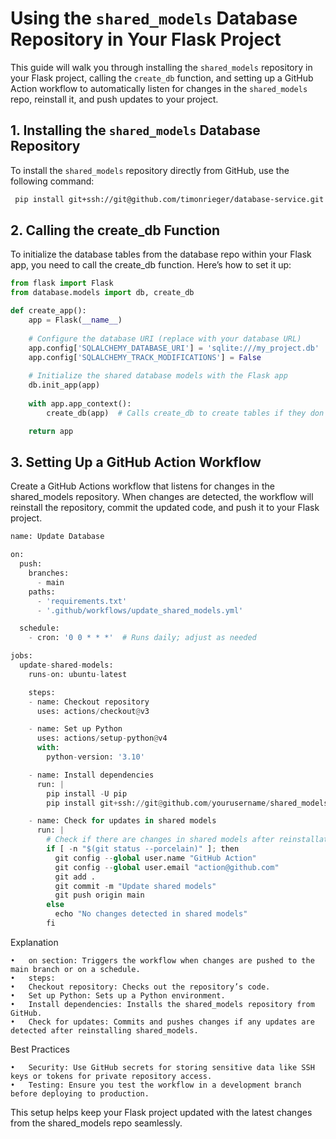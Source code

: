 # Using the `shared_models` Database Repository in Your Flask Project

This guide will walk you through installing the `shared_models` repository in your Flask project, calling the `create_db` function, and setting up a GitHub Action workflow to automatically listen for changes in the `shared_models` repo, reinstall it, and push updates to your project.

## 1. Installing the `shared_models` Database Repository

To install the `shared_models` repository directly from GitHub, use the following command:

```bash
 pip install git+ssh://git@github.com/timonrieger/database-service.git
```

## 2. Calling the create_db Function

To initialize the database tables from the database repo within your Flask app, you need to call the create_db function. Here’s how to set it up:

```python
from flask import Flask
from database.models import db, create_db

def create_app():
    app = Flask(__name__)
    
    # Configure the database URI (replace with your database URL)
    app.config['SQLALCHEMY_DATABASE_URI'] = 'sqlite:///my_project.db'
    app.config['SQLALCHEMY_TRACK_MODIFICATIONS'] = False
    
    # Initialize the shared database models with the Flask app
    db.init_app(app)
    
    with app.app_context():
        create_db(app)  # Calls create_db to create tables if they don't exist

    return app
```

## 3. Setting Up a GitHub Action Workflow

Create a GitHub Actions workflow that listens for changes in the shared_models repository. When changes are detected, the workflow will reinstall the repository, commit the updated code, and push it to your Flask project.

```python
name: Update Database

on:
  push:
    branches:
      - main
    paths:
      - 'requirements.txt'
      - '.github/workflows/update_shared_models.yml'

  schedule:
    - cron: '0 0 * * *'  # Runs daily; adjust as needed

jobs:
  update-shared-models:
    runs-on: ubuntu-latest

    steps:
    - name: Checkout repository
      uses: actions/checkout@v3

    - name: Set up Python
      uses: actions/setup-python@v4
      with:
        python-version: '3.10'

    - name: Install dependencies
      run: |
        pip install -U pip
        pip install git+ssh://git@github.com/yourusername/shared_models.git

    - name: Check for updates in shared models
      run: |
        # Check if there are changes in shared models after reinstallation
        if [ -n "$(git status --porcelain)" ]; then
          git config --global user.name "GitHub Action"
          git config --global user.email "action@github.com"
          git add .
          git commit -m "Update shared models"
          git push origin main
        else
          echo "No changes detected in shared models"
        fi
```

Explanation

	•	on section: Triggers the workflow when changes are pushed to the main branch or on a schedule.
	•	steps:
	•	Checkout repository: Checks out the repository’s code.
	•	Set up Python: Sets up a Python environment.
	•	Install dependencies: Installs the shared_models repository from GitHub.
	•	Check for updates: Commits and pushes changes if any updates are detected after reinstalling shared_models.

Best Practices

	•	Security: Use GitHub secrets for storing sensitive data like SSH keys or tokens for private repository access.
	•	Testing: Ensure you test the workflow in a development branch before deploying to production.

This setup helps keep your Flask project updated with the latest changes from the shared_models repo seamlessly.